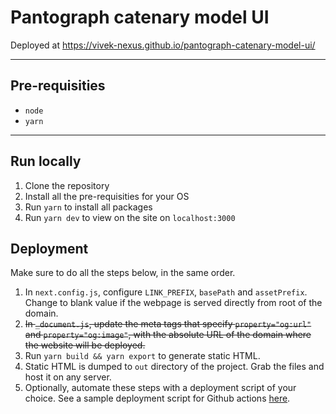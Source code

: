 # Pantograph catenary model UI
Deployed at https://vivek-nexus.github.io/pantograph-catenary-model-ui/

---

## Pre-requisities

- `node`
- `yarn`

---

## Run locally

1. Clone the repository
2. Install all the pre-requisities for your OS
3. Run `yarn` to install all packages
4. Run `yarn dev` to view on the site on `localhost:3000`

## Deployment
Make sure to do all the steps below, in the same order.

1. In `next.config.js`, configure `LINK_PREFIX`, `basePath` and `assetPrefix`. Change to blank value if the webpage is served directly from root of the domain.
2. ~~In `_document.js`, update the meta tags that specify `property="og:url"` and `property="og:image"`, with the absolute URL of the domain where the website will be deployed.~~
4. Run `yarn build && yarn export` to generate static HTML.
5. Static HTML is dumped to `out` directory of the project. Grab the files and host it on any server.
6. Optionally, automate these steps with a deployment script of your choice. See a sample deployment script for Github actions [here](.github/workflows/nextjs.yml).



